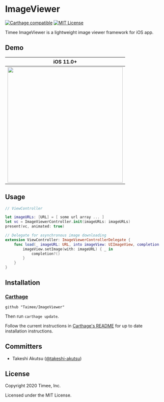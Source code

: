 # ImageViewer
[![Carthage compatible](https://img.shields.io/badge/Carthage-compatible-4BC51D.svg?style=flat)](https://github.com/Carthage/Carthage)
<a href="https://github.com/kishikawakatsumi/IBPCollectionViewCompositionalLayout/blob/master/LICENSE"><img alt="MIT License" src="http://img.shields.io/badge/license-MIT-blue.svg"/></a>

Timee ImageViewer is a lightweight image viewer framework for iOS app.

## Demo

|iOS 11.0+|
|---|
|<img src="https://raw.githubusercontent.com/Taimee/ImageViewer/master/images/demo.gif" width="375">|


## Usage

```swift
// ViewController

let imageURLs: [URL] = [ some url array ... ]
let vc = ImageViewerController.init(imageURLs: imageURLs)
present(vc, animated: true)

// Delegate for asynchronous image downloading
extension ViewController: ImageViewerControllerDelegate {
    func load(_ imageURL: URL, into imageView: UIImageView, completion: (() -> Void)?) {
        imageView.setImage(with: imageURL) { _ in
            completion?()
        }
    }
}
```

## Installation
### [Carthage](https://github.com/Carthage/Carthage)

```
github "Taimee/ImageViewer"
```

Then run `carthage update`.

Follow the current instructions in [Carthage's README](https://github.com/Carthage/Carthage#adding-frameworks-to-an-application) for up to date installation instructions.


## Committers

* Takeshi Akutsu ([@takeshi-akutsu](https://github.com/takeshi-akutsu))

## License

Copyright 2020 Timee, Inc.

Licensed under the MIT License.
